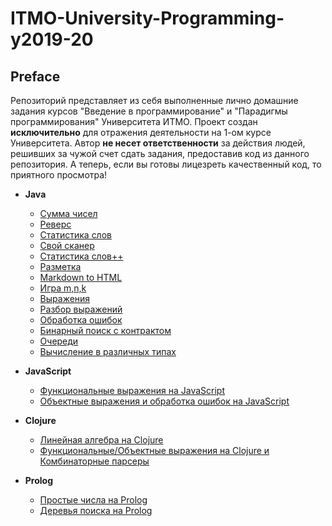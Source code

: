 # ITMO-University-Programming-y2019-20

## Preface

Репозиторий представляет из себя выполненные лично домашние задания курсов "Введение в программирование" и "Парадигмы программирования" Университета ИТМО. Проект создан __исключительно__ для отражения деятельности на 1-ом курсе Университета. Автор __не несет ответственности__ за действия людей, решивших за чужой счет сдать задания, предоставив код из данного репозитория. А теперь, если вы готовы лицезреть качественный код, то приятного просмотра!

- __Java__
    - [Сумма чисел](https://github.com/aslastin/ITMO-University-Programming-y2019-20/tree/main/java/%231%20-%20sumLong)
    - [Реверс](https://github.com/aslastin/ITMO-University-Programming-y2019-20/tree/main/java/%232%20-%20reverseEven)
    - [Статистика слов](https://github.com/aslastin/ITMO-University-Programming-y2019-20/tree/main/java/%233%20-%20wordStatWords)
    - [Свой сканер](https://github.com/aslastin/ITMO-University-Programming-y2019-20/tree/main/java/%234-%20scanner)
    - [Статистика слов++](https://github.com/aslastin/ITMO-University-Programming-y2019-20/tree/main/java/%235%20wordStatLineIndex)
    - [Разметка](https://github.com/aslastin/ITMO-University-Programming-y2019-20/tree/main/java/%236%20-%20markup)
    - [Markdown to HTML](https://github.com/aslastin/ITMO-University-Programming-y2019-20/tree/main/java/%237%20-%20md2Html)
    - [Игра m,n,k](https://github.com/aslastin/ITMO-University-Programming-y2019-20/tree/main/java/%238%20-%20ticTacToe)
    - [Выражения](https://github.com/aslastin/ITMO-University-Programming-y2019-20/tree/main/java/%239%20-%20math%20expressions)
    - [Разбор выражений](https://github.com/aslastin/ITMO-University-Programming-y2019-20/tree/main/java/%2310%20-%20parser)
    - [Обработка ошибок](https://github.com/aslastin/ITMO-University-Programming-y2019-20/tree/main/java/%2311%20-%20parserExceptions)
    - [Бинарный поиск с контрактом](https://github.com/aslastin/ITMO-University-Programming-y2019-20/tree/main/java/%2312%20-%20binarySearch)
    - [Очереди](https://github.com/aslastin/ITMO-University-Programming-y2019-20/tree/main/java/%2313%20-%20queue)
    - [Вычисление в различных типах](https://github.com/aslastin/ITMO-University-Programming-y2019-20/tree/main/java/%2314%20-%20generic-parser)

- __JavaScript__
    - [Функциональные выражения на JavaScript](https://github.com/aslastin/ITMO-University-Programming-y2019-20/tree/main/javascript/%231%20-%20funcExpr)
    - [Объектные выражения и обработка ошибок на JavaScript](https://github.com/aslastin/ITMO-University-Programming-y2019-20/tree/main/javascript/%232%20-%20objectExpr%26%26Exceptions)

- __Clojure__
    - [Линейная алгебра на Clojure](https://github.com/aslastin/ITMO-University-Programming-y2019-20/tree/main/clojure/%231%20-%20linearAlgebra)
    - [Функциональные/Объектные выражения на Clojure и Комбинаторные парсеры](https://github.com/aslastin/ITMO-University-Programming-y2019-20/tree/main/clojure/%232%20-%20objExpr%26%26CombParser)

- __Prolog__
    - [Простые числа на Prolog](https://github.com/aslastin/ITMO-University-Programming-y2019-20/tree/main/prolog/%231%20-%20primes)
    - [Деревья поиска на Prolog](https://github.com/aslastin/ITMO-University-Programming-y2019-20/tree/main/prolog/%232%20-%20splayTree)

